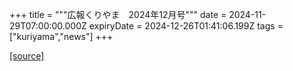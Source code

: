 +++
title = """広報くりやま　2024年12月号"""
date = 2024-11-29T07:00:00.000Z
expiryDate = 2024-12-26T01:41:06.199Z
tags = ["kuriyama","news"]
+++


[[source]](https://www.town.kuriyama.hokkaido.jp/site/koho/29562.html)
